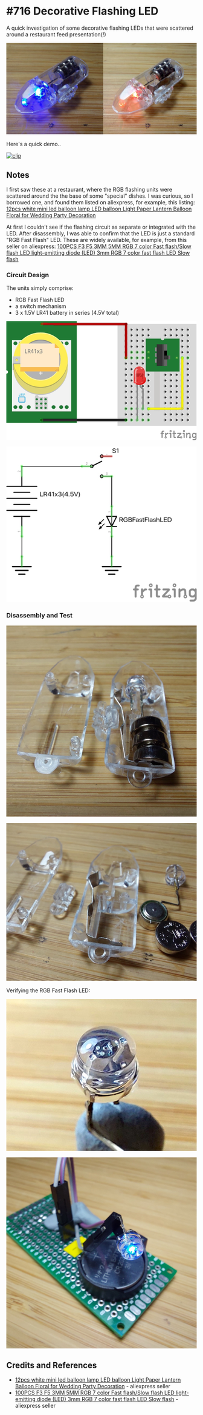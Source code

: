 # #716 Decorative Flashing LED

A quick investigation of some decorative flashing LEDs that were scattered around a restaurant feed presentation(!)

![Build](./assets/DecorativeFlashingLED_build.jpg?raw=true)

Here's a quick demo..

[![clip](https://img.youtube.com/vi/2coM78GFlbY/0.jpg)](https://www.youtube.com/watch?v=2coM78GFlbY)

## Notes

I first saw these at a restaurant, where the RGB flashing units were scattered around the the base of some "special" dishes.
I was curious, so I borrowed one, and found them listed on aliexpress, for example, this listing:
[12pcs white mini led balloon lamp LED balloon Light Paper Lantern Balloon Floral for Wedding Party Decoration](https://www.aliexpress.com/item/1005008096631540.html)

At first I couldn't see if the flashing circuit as separate or integrated with the LED.
After disassembly, I was able to confirm that the LED is just a standard "RGB Fast Flash" LED.
These are widely available, for example, from this seller on aliexpress:
[100PCS F3 F5 3MM 5MM RGB 7 color Fast flash/Slow flash LED light-emitting diode (LED) 3mm RGB 7 color fast flash LED Slow flash](https://www.aliexpress.com/item/1005007082822231.html)

### Circuit Design

The units simply comprise:

* RGB Fast Flash LED
* a switch mechanism
* 3 x 1.5V LR41 battery in series (4.5V total)

![bb](./assets/DecorativeFlashingLED_bb.jpg?raw=true)

![schematic](./assets/DecorativeFlashingLED_schematic.jpg?raw=true)

### Disassembly and Test

![parts1](./assets/parts1.jpg)

![parts2](./assets/parts2.jpg)

Verifying the RGB Fast Flash LED:

![parts3](./assets/parts3.jpg)

![bb_build](./assets/DecorativeFlashingLED_bb_build.jpg?raw=true)

## Credits and References

* [12pcs white mini led balloon lamp LED balloon Light Paper Lantern Balloon Floral for Wedding Party Decoration](https://www.aliexpress.com/item/1005008096631540.html) - aliexpress seller
* [100PCS F3 F5 3MM 5MM RGB 7 color Fast flash/Slow flash LED light-emitting diode (LED) 3mm RGB 7 color fast flash LED Slow flash](https://www.aliexpress.com/item/1005007082822231.html) - aliexpress seller
